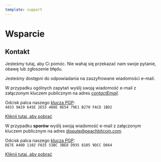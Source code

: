 ```yaml
---
template: support
---
```


<!--[intro]-->

# Wsparcie

<!--[contact]-->

## Kontakt

Jesteśmy tutaj, aby Ci pomóc. Nie wahaj się przekazać nam swoje pytanie, obawę lub zgłoszenie błędu.

Jesteśmy dostępni do odpowiadania na zaszyfrowane wiadomości e-mail.

W przypadku ogólnych zapytań wyślij swoją wiadomość e-mail z załączonym kluczem publicznym na adres [$contactEmail$](mailto:$contactEmail$).

Odcisk palca naszego [klucza PGP](https://keys.openpgp.org/search?q=48339A19645E2E53488E0E5479E1B270FACD1BD2):<br>
`4833 9A19 645E 2E53 488E 0E54 79E1 B270 FACD 1BD2`

[Kliknij tutaj, aby pobrać](https://keys.openpgp.org/vks/v1/by-fingerprint/48339A19645E2E53488E0E5479E1B270FACD1BD2)

W przypadku **sporów** wyślij swoją wiadomość e-mail z załączonym kluczem publicznym na adres [dispute@peachbitcoin.com](mailto:dispute@peachbitcoin.com).

Odcisk palca naszego [klucza PGP](https://keys.openpgp.org/search?q=DE7EA40D1102F02553BC3BE8D93581859DCCD664):<br>
`DE7E A40D 1102 F025 53BC 3BE8 D935 8185 9DCC D664`

[Kliknij tutaj, aby pobrać](https://keys.openpgp.org/vks/v1/by-fingerprint/DE7EA40D1102F02553BC3BE8D93581859DCCD664)
